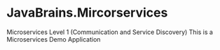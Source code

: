 # JavaBrains.Mircorservices
Microservices Level 1 (Communication and Service Discovery)
This is a Microservices Demo Application
